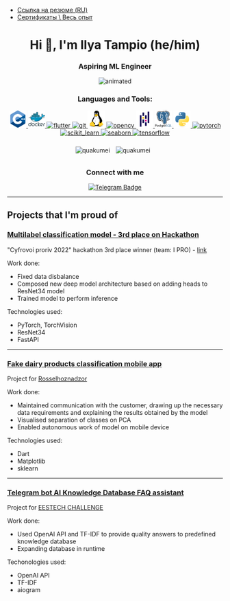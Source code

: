 - [Ссылка на резюме (RU)](https://drive.google.com/file/d/1lxK9nphd2h81kRCq7B4JkFa7c4qE8Jnw/view)
- [Сертификаты \ Весь опыт](https://github.com/Quakumei/ds-certificates)


<h1 align="center">Hi 👋, I'm Ilya Tampio (he/him)</h1>
<h3 align="center">Aspiring ML Engineer</h3>


<p align="center">
  <img src="https://i.giphy.com/media/Wj7lNjMNDxSmc/giphy.webp" alt="animated" />
</p>





<h3 align="center">Languages and Tools:</h3>
<p align="center"> <a href="https://www.w3schools.com/cpp/" target="_blank" rel="noreferrer"> <img src="https://raw.githubusercontent.com/devicons/devicon/master/icons/cplusplus/cplusplus-original.svg" alt="cplusplus" width="40" height="40"/> </a> <a href="https://www.docker.com/" target="_blank" rel="noreferrer"> <img src="https://raw.githubusercontent.com/devicons/devicon/master/icons/docker/docker-original-wordmark.svg" alt="docker" width="40" height="40"/> </a> <a href="https://flutter.dev" target="_blank" rel="noreferrer"> <img src="https://www.vectorlogo.zone/logos/flutterio/flutterio-icon.svg" alt="flutter" width="40" height="40"/> </a> <a href="https://git-scm.com/" target="_blank" rel="noreferrer"> <img src="https://www.vectorlogo.zone/logos/git-scm/git-scm-icon.svg" alt="git" width="40" height="40"/> </a> <a href="https://www.linux.org/" target="_blank" rel="noreferrer"> <img src="https://raw.githubusercontent.com/devicons/devicon/master/icons/linux/linux-original.svg" alt="linux" width="40" height="40"/> </a> <a href="https://opencv.org/" target="_blank" rel="noreferrer"> <img src="https://www.vectorlogo.zone/logos/opencv/opencv-icon.svg" alt="opencv" width="40" height="40"/> </a> <a href="https://pandas.pydata.org/" target="_blank" rel="noreferrer"> <img src="https://raw.githubusercontent.com/devicons/devicon/2ae2a900d2f041da66e950e4d48052658d850630/icons/pandas/pandas-original.svg" alt="pandas" width="40" height="40"/> </a>  <a href="https://www.postgresql.org" target="_blank" rel="noreferrer"> <img src="https://raw.githubusercontent.com/devicons/devicon/master/icons/postgresql/postgresql-original-wordmark.svg" alt="postgresql" width="40" height="40"/> </a> <a href="https://www.python.org" target="_blank" rel="noreferrer"> <img src="https://raw.githubusercontent.com/devicons/devicon/master/icons/python/python-original.svg" alt="python" width="40" height="40"/> </a> <a href="https://pytorch.org/" target="_blank" rel="noreferrer"> <img src="https://www.vectorlogo.zone/logos/pytorch/pytorch-icon.svg" alt="pytorch" width="40" height="40"/> </a> <a href="https://scikit-learn.org/" target="_blank" rel="noreferrer"> <img src="https://upload.wikimedia.org/wikipedia/commons/0/05/Scikit_learn_logo_small.svg" alt="scikit_learn" width="40" height="40"/> </a> <a href="https://seaborn.pydata.org/" target="_blank" rel="noreferrer"> <img src="https://seaborn.pydata.org/_images/logo-mark-lightbg.svg" alt="seaborn" width="40" height="40"/> </a> <a href="https://www.tensorflow.org" target="_blank" rel="noreferrer"> <img src="https://www.vectorlogo.zone/logos/tensorflow/tensorflow-icon.svg" alt="tensorflow" width="40" height="40"/> </a> </p>

<p align="center">
<img src="https://github-readme-stats.vercel.app/api?username=quakumei&show_icons=true&theme=radical" alt="quakumei" height="170"/>
<img src="https://github-readme-stats.vercel.app/api/top-langs?username=quakumei&show_icons=true&locale=en&layout=compact" alt="quakumei" hspace="10" vspace="10" height="170"/>

<h3 align="center">Connect with me</h3>
<p align="center">
  <a href="https://t.me/Quakumei">
    <img src="https://img.shields.io/badge/Telegram-white?style=for-the-badge&logo=Telegram&logoColor=blue" alt="Telegram Badge"/ height="35">
</a>
</p>

---

## Projects that I'm proud of

### [Multilabel classification model - 3rd place on Hackathon](https://github.com/i-pro-lizaalert/ml-torch-fastapi)

"Cyfrovoi proriv 2022" hackathon 3rd place winner (team: I PRO) - [link](https://hacks-ai.ru/hackathons/757119)

Work done:
- Fixed data disbalance
- Composed new deep model architecture based on adding heads to ResNet34 model
- Trained model to perform inference

Technologies used:
- PyTorch, TorchVision
- ResNet34
- FastAPI

---
### [Fake dairy products classification mobile app](https://github.com/thevladoss/maslo_classifier)

Project for [Rosselhoznadzor](https://fsvps.gov.ru/ru)

Work done:
- Maintained communication with the customer, drawing up the necessary data requirements and explaining the results obtained by the model
- Visualised separation of classes on PCA
- Enabled autonomous work of model on mobile device

Technologies used:
- Dart
- Matplotlib
- sklearn

---
### [Telegram bot AI Knowledge Database FAQ assistant](https://github.com/Quakumei/znayu-ai)

Project for [EESTECH CHALLENGE](https://codenrock.com/contests/hackathon-eestech-challenge#/)

Work done:
- Used OpenAI API and TF-IDF to provide quality answers to predefined knowledge database
- Expanding database in runtime

Techonologies used:
- OpenAI API
- TF-IDF
- aiogram



